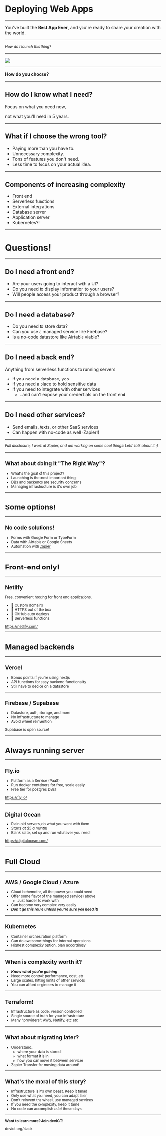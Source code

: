 # Deploying Web Apps

---

You've built the **Best App Ever**, and you're ready to share your creation with
the world.

---

<small>_How do I launch this thing?_</small>

---

![](/img/deploy-option-logos.png)

---

**How do you choose?**

---

## How do I know what I need?

Focus on what you need now,

not what you'll need in 5 years.

---

## What if I choose the wrong tool?

- Paying more than you have to.
- Unnecessary complexity.
- Tons of features you don't need.
- Less time to focus on your actual idea.

---

## Components of increasing complexity

- Front end
- Serverless functions
- External integrations
- Database server
- Application server
- Kubernetes?!

---

# Questions!

---

## Do I need a front end?

- Are your users going to interact with a UI?
- Do you need to display information to your users?
- Will people access your product through a browser?

---

## Do I need a database?

- Do you need to store data?
- Can you use a managed service like Firebase?
- Is a no-code datastore like Airtable viable?

---

## Do I need a back end?

Anything from serverless functions to running servers

- If you need a database, yes
- If you need a place to hold sensitive data
- If you need to integrate with other services
  - ..and can't expose your credentials on the front end

---

## Do I need other services?

- Send emails, texts, or other SaaS services
- Can happen with no-code as well (Zapier!)

---

<small>_Full disclosure, I work at Zapier, and am working on some cool things! Lets' talk about it :)_</snall>

---

## What about doing it "The Right Way"?

- What's the goal of this project?
- Launching is the most important thing
- DBs and backends are security concerns
- Managing infrastructure is it's own job

---

# Some options!

---

## No code solutions!

- Forms with Google Form or TypeForm
- Data with Airtable or Google Sheets
- Automation with [Zapier](https://zapier.com)

---

# Front-end only!

---

## Netlify

Free, convenient hosting for front end applications.

- 🎉 Custom domains
- 🎉 HTTPS out of the box
- 🎉 GitHub auto deploys
- 🎉 Serverless functions

https://netlify.com/

---

# Managed backends

---

## Vercel

- Bonus points if you're using nextjs
- API functions for easy backend functionality
- Still have to decide on a datastore

---

## Firebase / Supabase

- Datastore, auth, storage, and more
- No infrastructure to manage
- Avoid wheel reinvention

Supabase is open source!

---

# Always running server

---

## Fly.io

- Platform as a Service (PaaS)
- Run docker containers for free, scale easily
- Free tier for postgres DBs!

https://fly.io/

---

## Digital Ocean

- Plain old servers, do what you want with them
- _Starts at $5 a month!_
- Blank slate, set up and run whatever you need

https://digitalocean.com/

---

# Full Cloud

---

## AWS / Google Cloud / Azure

- Cloud behemoths, all the power you could need
- Offer some flavor of the managed services above
  - Just harder to work with
- Can become very complex very easily
- **_Don't go this route unless you're sure you need it!_**

---

## Kubernetes

- Container orchestration platform
- Can do awesome things for internal operations
- Highest complexity option, plan accordingly

---

## When is complexity worth it?

- **_Know what you're gaining_**
- Need more control: performance, cost, etc
- Large scales, hitting limits of other services
- You can afford engineers to manage it

---

## Terraform!

- Infrastructure as code, version controlled
- Single source of truth for your infrastrcture
- Many "providers": AWS, Netlify, etc etc

---

## What about migrating later?

- Understand..
  - where your data is stored
  - what format it is in
  - how you can move it between services
- Zapier Transfer for moving data around!

---

## What's the moral of this story?

- Infrastructure is it's own beast. Keep it tame!
- Only use what you need, you can adapt later
- Don't reinvent the wheel, use managed services
- If you need the complexity, keep it tame
- No code can accomplish _a lot_ these days

---

**Want to learn more? Join devICT!**

devict.org/slack
